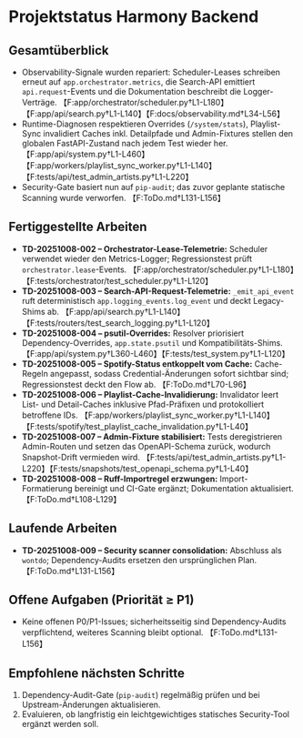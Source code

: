# Projektstatus Harmony Backend

## Gesamtüberblick
- Observability-Signale wurden repariert: Scheduler-Leases schreiben erneut auf `app.orchestrator.metrics`, die Search-API emittiert `api.request`-Events und die Dokumentation beschreibt die Logger-Verträge. 【F:app/orchestrator/scheduler.py†L1-L180】【F:app/api/search.py†L1-L140】【F:docs/observability.md†L34-L56】
- Runtime-Diagnosen respektieren Overrides (`/system/stats`), Playlist-Sync invalidiert Caches inkl. Detailpfade und Admin-Fixtures stellen den globalen FastAPI-Zustand nach jedem Test wieder her. 【F:app/api/system.py†L1-L460】【F:app/workers/playlist_sync_worker.py†L1-L140】【F:tests/api/test_admin_artists.py†L1-L220】
- Security-Gate basiert nun auf `pip-audit`; das zuvor geplante statische Scanning wurde verworfen. 【F:ToDo.md†L131-L156】

## Fertiggestellte Arbeiten
- **TD-20251008-002 – Orchestrator-Lease-Telemetrie:** Scheduler verwendet wieder den Metrics-Logger; Regressionstest prüft `orchestrator.lease`-Events. 【F:app/orchestrator/scheduler.py†L1-L180】【F:tests/orchestrator/test_scheduler.py†L1-L120】
- **TD-20251008-003 – Search-API-Request-Telemetrie:** `_emit_api_event` ruft deterministisch `app.logging_events.log_event` und deckt Legacy-Shims ab. 【F:app/api/search.py†L1-L140】【F:tests/routers/test_search_logging.py†L1-L120】
- **TD-20251008-004 – psutil-Overrides:** Resolver priorisiert Dependency-Overrides, `app.state.psutil` und Kompatibilitäts-Shims. 【F:app/api/system.py†L360-L460】【F:tests/test_system.py†L1-L120】
- **TD-20251008-005 – Spotify-Status entkoppelt vom Cache:** Cache-Regeln angepasst, sodass Credential-Änderungen sofort sichtbar sind; Regressionstest deckt den Flow ab. 【F:ToDo.md†L70-L96】
- **TD-20251008-006 – Playlist-Cache-Invalidierung:** Invalidator leert List- und Detail-Caches inklusive Pfad-Präfixen und protokolliert betroffene IDs. 【F:app/workers/playlist_sync_worker.py†L1-L140】【F:tests/spotify/test_playlist_cache_invalidation.py†L1-L40】
- **TD-20251008-007 – Admin-Fixture stabilisiert:** Tests deregistrieren Admin-Routen und setzen das OpenAPI-Schema zurück, wodurch Snapshot-Drift vermieden wird. 【F:tests/api/test_admin_artists.py†L1-L220】【F:tests/snapshots/test_openapi_schema.py†L1-L40】
- **TD-20251008-008 – Ruff-Importregel erzwungen:** Import-Formatierung bereinigt und CI-Gate ergänzt; Dokumentation aktualisiert. 【F:ToDo.md†L108-L129】

## Laufende Arbeiten
- **TD-20251008-009 – Security scanner consolidation:** Abschluss als `wontdo`; Dependency-Audits ersetzen den ursprünglichen Plan. 【F:ToDo.md†L131-L156】

## Offene Aufgaben (Priorität ≥ P1)
- Keine offenen P0/P1-Issues; sicherheitsseitig sind Dependency-Audits verpflichtend, weiteres Scanning bleibt optional. 【F:ToDo.md†L131-L156】

## Empfohlene nächsten Schritte
1. Dependency-Audit-Gate (`pip-audit`) regelmäßig prüfen und bei Upstream-Änderungen aktualisieren.
2. Evaluieren, ob langfristig ein leichtgewichtiges statisches Security-Tool ergänzt werden soll.
